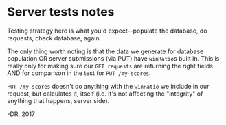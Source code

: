# Server tests notes

Testing strategy here is what you'd expect--populate the database, do requests,
check database, again.

The only thing worth noting is that the data we generate for database population
OR server submissions (via PUT)  have `winRatio`s built in. This is really only
for making sure our `GET requests` are returning the right fields AND for
comparison in the test for `PUT /my-scores`.

`PUT /my-scores` doesn't do anything with the `winRatio` we include in our
request, but calculates it, itself (i.e. it's not affecting the "integrity" of
anything that happens, server side).

-DR, 2017

